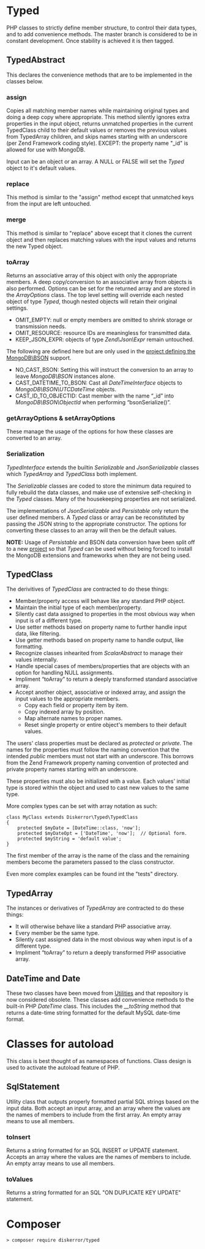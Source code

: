 # Typed
PHP classes to strictly define member structure, to control their data types, and to add convenience methods. The master branch is considered to be in constant development. Once stability is achieved it is then tagged.

## TypedAbstract
This declares the convenience methods that are to be implemented in the classes below.

### assign
Copies all matching member names while maintaining original types and doing a deep copy where appropriate. This method silently ignores extra properties in the input object, returns unmatched properties in the current TypedClass child to their default values or removes the previous values from TypedArray children, and skips names starting with an underscore (per Zend Framework coding style). EXCEPT: the property name "_id" is allowed for use with MongoDB.

Input can be an object or an array. A NULL or FALSE will set the *Typed* object to it's default values.

### replace
This method is similar to the "assign" method except that unmatched keys from the input are left untouched.

### merge
This method is similar to "replace" above except that it clones the current object and then replaces matching values with the input values and returns the new Typed object.

### toArray
Returns an associative array of this object with only the appropriate members. A deep copy/conversion to an associative array from objects is also performed. Options can be set for the returned array and are stored in the *ArrayOptions* class. The top level setting will override each nested object of type *Typed*, though nested objects will retain their original settings.

* OMIT\_EMPTY: null or empty members are omitted to shrink storage or transmission needs.
* OMIT\_RESOURCE: resource IDs are meaningless for transmitted data.
* KEEP\_JSON\_EXPR: objects of type *Zend\Json\Expr* remain untouched.

The following are defined here but are only used in the [project defining the MongoDB\BSON](https://github.com/diskerror/TypedBSON) support.

* NO\_CAST\_BSON: Setting this will instruct the conversion to an array to leave *MongoDB\BSON* instances alone.
* CAST\_DATETIME\_TO\_BSON: Cast all *DateTimeInterface* objects to *MongoDB\BSON\UTCDateTime* objects.
* CAST\_ID\_TO\_OBJECTID: Cast member with the name “_id” into *MongoDB\BSON\ObjectId* when performing “bsonSerialize()”.

### getArrayOptions & setArrayOptions
These manage the usage of the options for how these classes are converted to an array.

### Serialization

*TypedInterface* extends the builtin *Serializable* and *JsonSerializable* classes which *TypedArray* and *TypedClass* both implement.

The *Serializable* classes are coded to store the minimum data required to fully rebuild the data classes, and make use of extensive self-checking in the *Typed* classes. Many of the housekeeping properties are not serialized.

The implementations of *JsonSerializable* and *Persistable* only return the user defined members. A *Typed* class or array can be reconstituted by passing the JSON string to the appropriate constructor. The options for converting these classes to an array will then be the default values.

**NOTE:** Usage of *Persistable* and BSON data conversion have been split off to a new [project](https://github.com/diskerror/TypedBSON) so that *Typed* can be used without being forced to install the MongoDB extensions and frameworks when they are not being used.

## TypedClass
The derivitives of *TypedClass* are contracted to do these things:
* Member/property access will behave like any standard PHP object.
* Maintain the initial type of each member/property.
* Silently cast data assigned to properties in the most obvious way when input is of a different type.
* Use setter methods based on property name to further handle input data, like filtering.
* Use getter methods based on property name to handle output, like formatting.
* Recognize classes inhearited from *ScalarAbstract* to manage their values internally.
* Handle special cases of members/properties that are objects with an option for handling NULL assignments.
* Impliment “toArray” to return a deeply transformed standard associative array.
* Accept another object, associative or indexed array, and assign the input values to the appropriate members.
  * Copy each field or property item by item.
  * Copy indexed array by position.
  * Map alternate names to proper names.
  * Reset single property or entire object's members to their default values.

The users' class properties must be declared as *protected* or *private*. The names for the properties must follow the naming convention that the intended *public* members must not start with an underscore. This borrows from the Zend Framework property naming convention of protected and private property names starting with an underscore.

These properties must also be initialized with a value. Each values' initial type is stored within the object and used to cast new values to the same type.

More complex types can be set with array notation as such:
```
class MyClass extends Diskerror\Typed\TypedClass
{
    protected $myDate = [DateTime::class, 'now'];
    protected $myDateOpt = ['DateTime', 'now'];  // Optional form.
    protected $myString = 'default value';
}
```
The first member of the array is the name of the class and the remaining members become the parameters passed to the class constructor.

Even more complex examples can be found int the "tests" directory.

## TypedArray
The instances or derivatives of *TypedArray* are contracted to do these things:
* It will otherwise behave like a standard PHP associative array.
* Every member be the same type.
* Silently cast assigned data in the most obvious way when input is of a different type.
* Impliment “toArray” to return a deeply transformed PHP associative array.

## DateTime and Date
These two classes have been moved from [Utilities](https://github.com/diskerror/Utilities) and that repository is now considered obsolete. These classes add convenience methods to the built-in PHP *DateTime* class. This includes the *__toString* method that returns a date-time string formatted for the default MySQL date-time format.

# Classes for autoload
This class is best thought of as namespaces of functions. Class design is used to activate the autoload feature of PHP.

## SqlStatement
Utility class that outputs properly formatted partial SQL strings based on the input data. Both accept an input array, and an array where the values are the names of members to include from the first array. An empty array means to use all members.
### toInsert
Returns a string formatted for an SQL INSERT or UPDATE statement.
Accepts an array where the values are the names of members to include. An empty array means to use all members.
### toValues
Returns a string formatted for an SQL "ON DUPLICATE KEY UPDATE" statement.


# Composer
```
> composer require diskerror/typed
```
